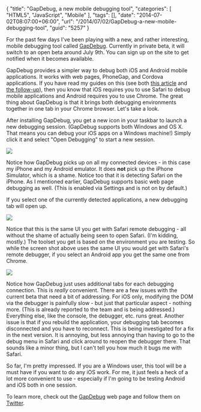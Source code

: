 {
	"title": "GapDebug, a new mobile debugging tool",
	"categories": [
		"HTML5",
		"JavaScript",
		"Mobile"
	],
	"tags": [],
	"date": "2014-07-02T08:07:00+06:00",
	"url": "/2014/07/02/GapDebug-a-new-mobile-debugging-tool",
	"guid": "5257"
}

<p>
For the past few days I've been playing with a new, and rather interesting, mobile debugging tool called <a href="https://www.genuitec.com/products/gapdebug/">GapDebug</a>. Currently in private beta, it will switch to an open beta around July 9th</a>. You can sign up on the site to get notified when it becomes available.
</p>
<!--more-->
<p>
GapDebug provides a simpler way to debug both iOS and Android mobile applications. It works with web pages, PhoneGap, and Cordova applications. If you have read my guides on this (see both <a href="http://css.dzone.com/articles/overview-mobile-debugging">this article</a> and <a href="http://css.dzone.com/articles/overview-mobile-debugging-2?mz=27249-mobile">the follow-up</a>), then you know that iOS requires you to use Safari to debug mobile applications and Android requires you to use Chrome. The great thing about GapDebug is that it brings both debugging environments together in one tab in your Chrome browser. Let's take a look. 
</p>

<p>
After installing GapDebug, you get a new icon in your taskbar to launch a new debugging session. (GapDebug supports both Windows and OS X. That means you can debug your iOS apps on a Windows machine!) Simply click it and select "Open Debugging" to start a new session.
</p>

<p>
<img src="http://www.raymondcamden.com/images/s116.png" />
</p>

<p>
Notice how GapDebug picks up on all my connected devices - in this case my iPhone and my Android emulator. It does <strong>not</strong> pick up the iPhone Simulator, which is a shame. Notice too that it is detecting Safari on the iPhone. As I mentioned earlier, GapDebug supports basic web page debugging as well. (This is enabled via Settings and is not on by default.)
</p>

<p>
If you select one of the currently detected applications, a new debugging tab will open up. 
</p>

<p>
<img src="http://www.raymondcamden.com/images/s214.png" />
</p>

<p>
Notice that this is the same UI you get with Safari remote debugging - all without the shame of actually being seen to open Safari. (I'm kidding, mostly.) The toolset you get is based on the environment you are testing. So while the screen shot above uses the same UI you would get with Safari's remote debugger, if you select an Android app you get the same one from Chrome.
</p>

<p>
<img src="http://www.raymondcamden.com/images/s37.png" />
</p>

<p>
Notice how GapDebug just uses additional tabs for each debugging connection. This is <i>really</i> convenient. There are a few issues with the current beta that need a bit of addressing. For iOS only, modifying the DOM via the debugger is painfully slow - but just that particular aspect - nothing more. (This is already reported to the team and is being addressed.) Everything else, like the console, the debugger, etc. runs great. Another issue is that if you rebuild the application, your debugging tab becomes disconnected and you have to reconnect. This is being investigated for a fix in the next version. It is annoying, but less annoying than having to go to the debug menu in Safari and click around to reopen the debugger there. That sounds like a minor thing, but I can't tell you how much it bugs me with Safari. 
</p>

<p>
So far, I'm pretty impressed. If you are a Windows user, this tool will be a must have if you want to do any iOS work. For me, it just feels a heck of a lot more convenient to use - especially if I'm going to be testing Android and iOS both in one session. 
</p>

<p>
To learn more, check out the <a href="https://www.genuitec.com/products/gapdebug/">GapDebug</a> web page and follow them on <a href="https://twitter.com/GapDebug">Twitter</a>.
</p>